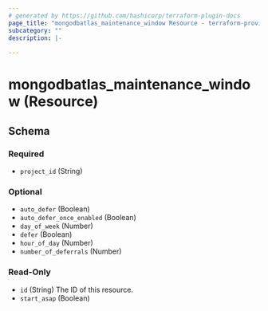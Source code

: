 ```yaml
---
# generated by https://github.com/hashicorp/terraform-plugin-docs
page_title: "mongodbatlas_maintenance_window Resource - terraform-provider-mongodbatlas"
subcategory: ""
description: |-
  
---
```


# mongodbatlas_maintenance_window (Resource)





<!-- schema generated by tfplugindocs -->
## Schema

### Required

- `project_id` (String)

### Optional

- `auto_defer` (Boolean)
- `auto_defer_once_enabled` (Boolean)
- `day_of_week` (Number)
- `defer` (Boolean)
- `hour_of_day` (Number)
- `number_of_deferrals` (Number)

### Read-Only

- `id` (String) The ID of this resource.
- `start_asap` (Boolean)
